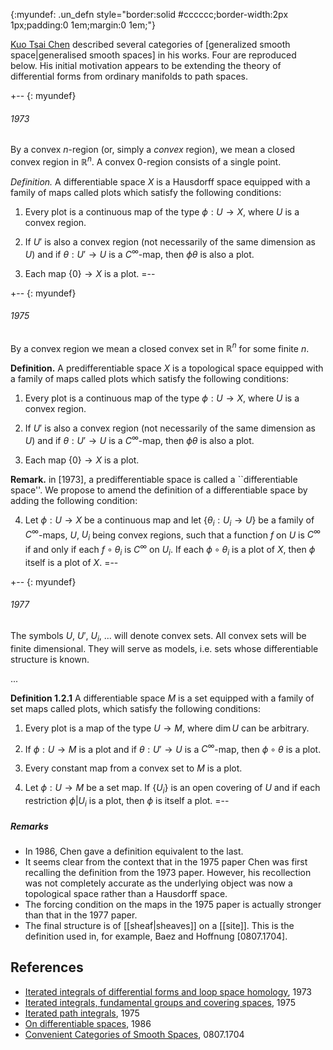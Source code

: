 {:myundef: .un_defn style="border:solid #cccccc;border-width:2px 1px;padding:0 1em;margin:0 1em;"}

[Kuo Tsai Chen](http://www.ams.org/mathscinet/search/publications.html?pg1=IID&s1=47865) described several categories of [generalized smooth space|generalised smooth spaces] in his works.
Four are reproduced below.
His initial motivation appears to be extending the theory of differential forms from ordinary manifolds to path spaces.

+-- {: myundef}
###### 1973

By a convex $n$-region (or, simply a _convex_ region), we mean a closed convex region in $\mathbb{R}^n$.  A convex $0$-region consists of a single point.

_Definition._ A differentiable space $X$ is a Hausdorff space equipped with a family of maps called plots which satisfy the following conditions:

1. Every plot is a continuous map of the type $\phi: U \to X$, where $U$ is a convex region.

2. If $U'$ is also a convex region (not necessarily of the same dimension as $U$) and if $\theta: U' \to U$ is a $C^\infty$-map, then $\phi\theta$ is also a plot.

3. Each map $\{0\} \to X$ is a plot.
=--

+-- {: myundef}
###### 1975

By a convex region we mean a closed convex set in $\mathbb{R}^n$ for some finite $n$.

__Definition.__  A predifferentiable space $X$ is a topological space equipped with a family of maps called plots which satisfy the following conditions:

1. Every plot is a continuous map of the type $\phi: U \to X$, where $U$ is a convex region.

2. If $U'$ is also a convex region (not necessarily of the same dimension as $U$) and if $\theta: U' \to U$ is a $C^\infty$-map, then $\phi\theta$ is also a plot.

3. Each map $\{0\} \to X$ is a plot.

__Remark.__ in [1973], a predifferentiable space is called a ``differentiable space''.
We propose to amend the definition of a differentiable space by adding the following condition:

4. Let $\phi: U\to X$ be a continuous map and let $\{\theta_i: U_i \to U\}$ be a family of $C^\infty$-maps, $U$, $U_i$ being convex regions, such that a function $f$ on $U$ is $C^\infty$ if and only if each $f\circ \theta_i$ is $C^\infty$ on $U_i$.
If each $\phi \circ \theta_i$ is a plot of $X$, then $\phi$ itself is a plot of $X$.
=--

+-- {: myundef}
###### 1977

  The symbols $U$, $U'$, $U_i$, ... will denote convex sets.
  All convex sets will be finite dimensional.
  They will serve as models, i.e. sets whose differentiable structure is known.

...

__Definition 1.2.1__ A differentiable space $M$ is a set equipped with a family of set maps called plots, which satisfy the following conditions:

1. Every plot is a map of the type $U\to M$, where $\dim U$ can be arbitrary.

2. If $\phi: U \to M$ is a plot and if $\theta: U' \to U$ is a $C^\infty$-map, then $\phi \circ \theta$ is a plot.

3. Every constant map from a convex set to $M$ is a plot.

4. Let $\phi: U\to M$ be a set map.
  If $\{U_i\}$ is an open covering of $U$ and if each restriction $\phi | U_i$ is a plot, then $\phi$ is itself a plot.
=--

##### Remarks
* In 1986, Chen gave a definition equivalent to the last.
* It seems clear from the context that in the 1975 paper Chen was first recalling the definition from the 1973 paper.  However, his recollection was not completely accurate as the underlying object was now a topological space rather than a Hausdorff space.
* The forcing condition on the maps in the 1975 paper is actually stronger than that in the 1977 paper.
* The final structure is of [[sheaf|sheaves]] on a [[site]].  This is the definition used in, for example, Baez and Hoffnung [0807.1704].

## References ##

* [Iterated integrals of differential forms and loop space homology](http://www.ams.org/mathscinet-getitem?mr=380859), 1973
* [Iterated integrals, fundamental groups and covering spaces](http://www.ams.org/mathscinet-getitem?mr=0377960), 1975
* [Iterated path integrals](http://www.ams.org/mathscinet-getitem?mr=0454968), 1975
* [On differentiable spaces](http://www.ams.org/mathscinet-getitem?mr=842915), 1986
* [Convenient Categories of Smooth Spaces](http://arxiv.org/abs/0807.1704v1), 0807.1704